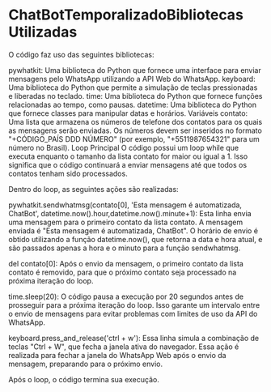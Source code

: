# ChatBotTemporalizadoBibliotecas Utilizadas
O código faz uso das seguintes bibliotecas:

pywhatkit: Uma biblioteca do Python que fornece uma interface para enviar mensagens pelo WhatsApp utilizando a API Web do WhatsApp.
keyboard: Uma biblioteca do Python que permite a simulação de teclas pressionadas e liberadas no teclado.
time: Uma biblioteca do Python que fornece funções relacionadas ao tempo, como pausas.
datetime: Uma biblioteca do Python que fornece classes para manipular datas e horários.
Variáveis
contato: Uma lista que armazena os números de telefone dos contatos para os quais as mensagens serão enviadas. Os números devem ser inseridos no formato "+CÓDIGO_PAÍS DDD NÚMERO" (por exemplo, "+5511987654321" para um número no Brasil).
Loop Principal
O código possui um loop while que executa enquanto o tamanho da lista contato for maior ou igual a 1. Isso significa que o código continuará a enviar mensagens até que todos os contatos tenham sido processados.

Dentro do loop, as seguintes ações são realizadas:

pywhatkit.sendwhatmsg(contato[0], 'Esta mensagem é automatizada, ChatBot', datetime.now().hour,datetime.now().minute+1): Esta linha envia uma mensagem para o primeiro contato da lista contato. A mensagem enviada é "Esta mensagem é automatizada, ChatBot". O horário de envio é obtido utilizando a função datetime.now(), que retorna a data e hora atual, e são passados apenas a hora e o minuto para a função sendwhatmsg.

del contato[0]: Após o envio da mensagem, o primeiro contato da lista contato é removido, para que o próximo contato seja processado na próxima iteração do loop.

time.sleep(20): O código pausa a execução por 20 segundos antes de prosseguir para a próxima iteração do loop. Isso garante um intervalo entre o envio de mensagens para evitar problemas com limites de uso da API do WhatsApp.

keyboard.press_and_release('ctrl + w'): Essa linha simula a combinação de teclas "Ctrl + W", que fecha a janela ativa do navegador. Essa ação é realizada para fechar a janela do WhatsApp Web após o envio da mensagem, preparando para o próximo envio.

Após o loop, o código termina sua execução.
